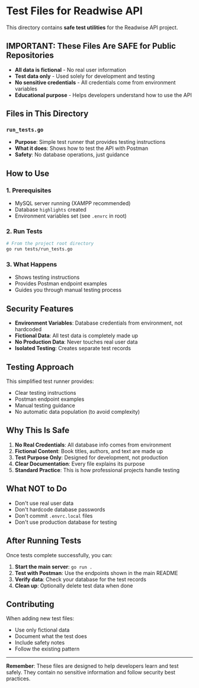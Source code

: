 # Test Files for Readwise API

This directory contains **safe test utilities** for the Readwise API project.

## **IMPORTANT: These Files Are SAFE for Public Repositories**

- **All data is fictional** - No real user information
- **Test data only** - Used solely for development and testing
- **No sensitive credentials** - All credentials come from environment variables
- **Educational purpose** - Helps developers understand how to use the API

## **Files in This Directory**

### `run_tests.go`
- **Purpose**: Simple test runner that provides testing instructions
- **What it does**: Shows how to test the API with Postman
- **Safety**: No database operations, just guidance

## **How to Use**

### 1. **Prerequisites**
- MySQL server running (XAMPP recommended)
- Database `highlights` created
- Environment variables set (see `.envrc` in root)

### 2. **Run Tests**
```bash
# From the project root directory
go run tests/run_tests.go
```

### 3. **What Happens**
- Shows testing instructions
- Provides Postman endpoint examples
- Guides you through manual testing process

## **Security Features**

- **Environment Variables**: Database credentials from environment, not hardcoded
- **Fictional Data**: All test data is completely made up
- **No Production Data**: Never touches real user data
- **Isolated Testing**: Creates separate test records

## **Testing Approach**

This simplified test runner provides:
- Clear testing instructions
- Postman endpoint examples
- Manual testing guidance
- No automatic data population (to avoid complexity)

## **Why This Is Safe**

1. **No Real Credentials**: All database info comes from environment
2. **Fictional Content**: Book titles, authors, and text are made up
3. **Test Purpose Only**: Designed for development, not production
4. **Clear Documentation**: Every file explains its purpose
5. **Standard Practice**: This is how professional projects handle testing

## **What NOT to Do**

- Don't use real user data
- Don't hardcode database passwords
- Don't commit `.envrc.local` files
- Don't use production database for testing

## **After Running Tests**

Once tests complete successfully, you can:

1. **Start the main server**: `go run .`
2. **Test with Postman**: Use the endpoints shown in the main README
3. **Verify data**: Check your database for the test records
4. **Clean up**: Optionally delete test data when done

## **Contributing**

When adding new test files:
- Use only fictional data
- Document what the test does
- Include safety notes
- Follow the existing pattern

---

**Remember**: These files are designed to help developers learn and test safely. They contain no sensitive information and follow security best practices.
